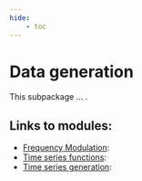```yaml
---
hide:
    - toc
---
```


# Data generation

This subpackage ... .

## Links to modules:
- [Frequency Modulation](frequency_modulation/index.md): 
- [Time series functions](time_series_functions/index.md): 
- [Time series generation](time_series_generation/index.md): 